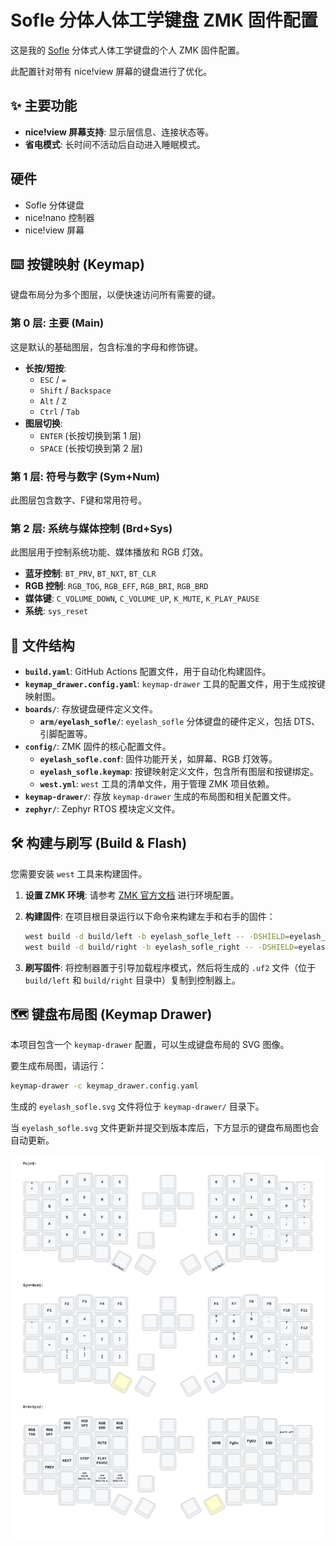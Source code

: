 # Sofle 分体人体工学键盘 ZMK 固件配置

这是我的 [Sofle](https://github.com/josefadamcik/SofleKeyboard) 分体式人体工学键盘的个人 ZMK 固件配置。

此配置针对带有 nice!view 屏幕的键盘进行了优化。

## ✨ 主要功能

- **nice!view 屏幕支持**: 显示层信息、连接状态等。
- **省电模式**: 长时间不活动后自动进入睡眠模式。

## 硬件

- Sofle 分体键盘
- nice!nano 控制器
- nice!view 屏幕

## ⌨️ 按键映射 (Keymap)

键盘布局分为多个图层，以便快速访问所有需要的键。

### 第 0 层: 主要 (Main)

这是默认的基础图层，包含标准的字母和修饰键。

- **长按/短按**:
    - `ESC` / `=`
    - `Shift` / `Backspace`
    - `Alt` / `Z`
    - `Ctrl` / `Tab`
- **图层切换**:
    - `ENTER` (长按切换到第 1 层)
    - `SPACE` (长按切换到第 2 层)

### 第 1 层: 符号与数字 (Sym+Num)

此图层包含数字、F键和常用符号。

### 第 2 层: 系统与媒体控制 (Brd+Sys)

此图层用于控制系统功能、媒体播放和 RGB 灯效。

- **蓝牙控制**: `BT_PRV`, `BT_NXT`, `BT_CLR`
- **RGB 控制**: `RGB_TOG`, `RGB_EFF`, `RGB_BRI`, `RGB_BRD`
- **媒体键**: `C_VOLUME_DOWN`, `C_VOLUME_UP`, `K_MUTE`, `K_PLAY_PAUSE`
- **系统**: `sys_reset`

## 📁 文件结构

- **`build.yaml`**: GitHub Actions 配置文件，用于自动化构建固件。
- **`keymap_drawer.config.yaml`**: `keymap-drawer` 工具的配置文件，用于生成按键映射图。
- **`boards/`**: 存放键盘硬件定义文件。
    - **`arm/eyelash_sofle/`**: `eyelash_sofle` 分体键盘的硬件定义，包括 DTS、引脚配置等。
- **`config/`**: ZMK 固件的核心配置文件。
    - **`eyelash_sofle.conf`**: 固件功能开关，如屏幕、RGB 灯效等。
    - **`eyelash_sofle.keymap`**: 按键映射定义文件，包含所有图层和按键绑定。
    - **`west.yml`**: `west` 工具的清单文件，用于管理 ZMK 项目依赖。
- **`keymap-drawer/`**: 存放 `keymap-drawer` 生成的布局图和相关配置文件。
- **`zephyr/`**: Zephyr RTOS 模块定义文件。

## 🛠️ 构建与刷写 (Build & Flash)

您需要安装 `west` 工具来构建固件。

1.  **设置 ZMK 环境**:
    请参考 [ZMK 官方文档](https://zmk.dev/docs/user-setup) 进行环境配置。

2.  **构建固件**:
    在项目根目录运行以下命令来构建左手和右手的固件：
    ```bash
    west build -d build/left -b eyelash_sofle_left -- -DSHIELD=eyelash_sofle_left
    west build -d build/right -b eyelash_sofle_right -- -DSHIELD=eyelash_sofle_right
    ```

3.  **刷写固件**:
    将控制器置于引导加载程序模式，然后将生成的 `.uf2` 文件（位于 `build/left` 和 `build/right` 目录中）复制到控制器上。

## 🗺️ 键盘布局图 (Keymap Drawer)

本项目包含一个 `keymap-drawer` 配置，可以生成键盘布局的 SVG 图像。

要生成布局图，请运行：
```bash
keymap-drawer -c keymap_drawer.config.yaml
```
生成的 `eyelash_sofle.svg` 文件将位于 `keymap-drawer/` 目录下。

当 `eyelash_sofle.svg` 文件更新并提交到版本库后，下方显示的键盘布局图也会自动更新。

![键盘布局图](keymap-drawer/eyelash_sofle.svg)
